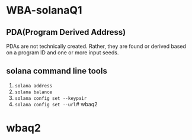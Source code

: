 # WBA-solanaQ1

## PDA(Program Derived Address)
PDAs are not technically created. Rather, they are found or derived based on a program ID and one or more input seeds.
## solana command line tools
1. `solana address`
2. `solana balance`
3. `solana config set --keypair`
4. `solana config set --url`# wbaq2
# wbaq2
